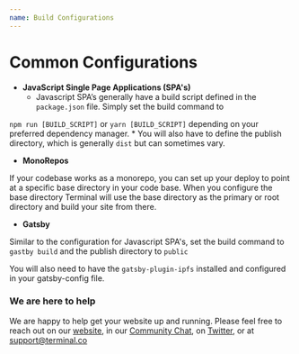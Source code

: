 ```yaml
---
name: Build Configurations
---
```


# Common Configurations

- **JavaScript Single Page Applications (SPA's)**
  - Javascript SPA’s generally have a build script defined in the `package.json` file. Simply set the build command to

`npm run [BUILD_SCRIPT]` or `yarn [BUILD_SCRIPT]` depending on your preferred dependency manager. \* You will also have to define the publish directory, which is generally `dist` but can sometimes vary.

- **MonoRepos**

If your codebase works as a monorepo, you can set up your deploy to point at a specific base directory in your code base. When you configure the base directory Terminal will use the base directory as the primary or root directory and build your site from there.

- **Gatsby**

Similar to the configuration for Javascript SPA's, set the build command to `gastby build` and the publish directory to `public`

You will also need to have the `gatsby-plugin-ipfs` installed and configured in your gatsby-config file.

### We are here to help

We are happy to help get your website up and running. Please feel free to reach out on our [website](https://terminal.co), in our [Community Chat](https://join.slack.com/t/terminal-public/shared_invite/enQtOTM1MjQ3NTExMDU3LTNkYjU1ZGJhZGUyYjgwN2I3OThjY2U5OThlMGY2MGY0OGYxMDI1OWIwMTMwYzViZGY4ZGU0NDA0YmY4ZjVhOTg), on [Twitter](https://twitter.com/terminaldotco), or at support@terminal.co
